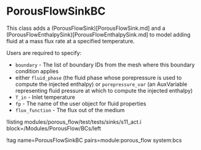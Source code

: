 # PorousFlowSinkBC

This class adds a (PorousFlowSink)[PorousFlowSink.md] and a (PorousFlowEnthalpySink)[PorousFlowEnthalpySink.md] to model adding fluid at a mass flux rate at a specified temperature.

Users are required to specify:

- `boundary` - The list of boundary IDs from the mesh where this boundary condition applies
- either `fluid_phase` (the fluid phase whose porepressure is used to compute the injected enthalpy) or `porepressure_var` (an AuxVariable representing fluid pressure at which to compute the injected enthalpy)
- `T_in` - Inlet temperature
- `fp` - The name of the user object for fluid properties
- `flux_function` - The flux out of the medium

!listing modules/porous_flow/test/tests/sinks/s11_act.i block=/Modules/PorousFlow/BCs/left

!tag name=PorousFlowSinkBC pairs=module:porous_flow system:bcs
